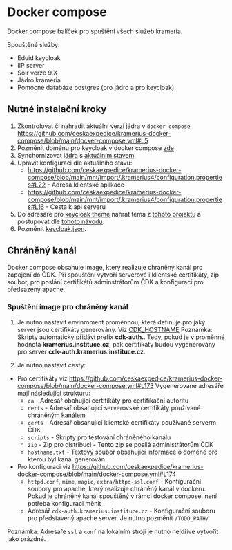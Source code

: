 # Docker compose 
Docker compose balíček pro spuštění všech služeb krameria. 

Spouštěné služby:
 - Eduid keycloak
 - IIP server
 - Solr verze 9.X
 - Jádro krameria
 - Pomocné databáze postgres (pro jádro a pro keycloak)

## Nutné instalační kroky
 1. Zkontrolovat či nahradit aktuální verzi jádra v `docker compose` https://github.com/ceskaexpedice/kramerius-docker-compose/blob/main/docker-compose.yml#L5
 2. Pozměnit doménu pro keycloak v docker compose [zde](https://github.com/ceskaexpedice/kramerius-docker-compose/blob/main/docker-compose.yml#L128-L129)
 3. Synchornizovat [jádra](https://github.com/ceskaexpedice/kramerius-docker-compose/tree/main/mnt/containers/solr/data) s [aktuálním stavem](https://github.com/ceskaexpedice/kramerius/tree/master/installation/solr-9.x) 
 4. Upravit konfiguraci dle aktuálního stavu:
     - https://github.com/ceskaexpedice/kramerius-docker-compose/blob/main/mnt/import/.kramerius4/configuration.properties#L22 - Adresa klientské aplikace
     - https://github.com/ceskaexpedice/kramerius-docker-compose/blob/main/mnt/import/.kramerius4/configuration.properties#L16 - Cesta k api serveru
 5. Do adresáře pro [keycloak theme](https://github.com/ceskaexpedice/kramerius-docker-compose/tree/main/mnt/containers/eduid/providers) nahrát téma z [tohoto projektu](https://github.com/ceskaexpedice/keycloak-kramerius-theme/releases/tag/7.0.32) a postupovat dle [tohoto návodu](https://github.com/ceskaexpedice/keycloak-kramerius-theme?tab=readme-ov-file#keycloak-theme-kramerius).
 6. Pozměnit [keycloak.json](https://github.com/ceskaexpedice/kramerius-docker-compose/blob/main/mnt/import/.kramerius4/keycloak.json#L3). 


## Chráněný kanál
Docker compose obsahuje image, který realizuje chráněný kanál pro zapojení do ČDK.  Při spouštění vytvoří serverové i klientské certifikáty, zip soubor, pro poslání certifikátů adminstrátorům ČDK a konfiguraci pro předsazený apache.

### Spuštění image pro chráněný kanál

1. Je nutno nastavit envinroment proměnnou, která definuje pro jaký server jsou certifikáty generovány. Viz  [CDK_HOSTNAME](https://github.com/ceskaexpedice/kramerius-docker-compose/blob/main/docker-compose.yml#L177) Poznámka: Skripty automaticky přidáví prefix **cdk-auth.**.  Tedy, pokud je v proměnné hodnota **kramerius.instituce.cz**, pak certifikáty budou vygenerovány pro server **cdk-auth.kramerius.instituce.cz**.

2. Je nutno nastavit cesty:
 - Pro certifikáty viz https://github.com/ceskaexpedice/kramerius-docker-compose/blob/main/docker-compose.yml#L173
    Vygenerované adresáře mají následující strukturu:
      * `ca`   - Adresář obahující certifikáty pro certifikační autoritu
      * `certs` - Adresář obsahující serverovské certifikáty používané chráněným kanálem
      * `certs` - Adresář obsahující klientské certifikáty používané serverm ČDK
      * `scripts` - Skripty pro testování chráněného kanálu
      * `zip`  - Zip pro distribuci - Tento zip se posílá administrátorům ČDK
      * `hostname.txt` - Textový soubor obsahující informace o doméně pro kterou byl kanál generován      
 - Pro konfiguraci viz https://github.com/ceskaexpedice/kramerius-docker-compose/blob/main/docker-compose.yml#L174
      * `httpd.conf`, `mime`, `magic`, `extra/httpd-ssl.conf`  - Konfigurační soubory pro apache, který realizuje chráněný kanál v dockeru. Pokud je chráněný kanál spouštěný v rámci docker compose, není potřeba konfiguraci měnit
      * Adresář `cdk-auth.kramerius.instituce.cz` - Konfigurační souboru pro představený apache server. Je nutno pozměnit `/TODO_PATH/` 

Poznámka: Adresáře `ssl` a `conf` na lokálním stroji je nutno nejdříve vytvořit jako prázdné.

    
